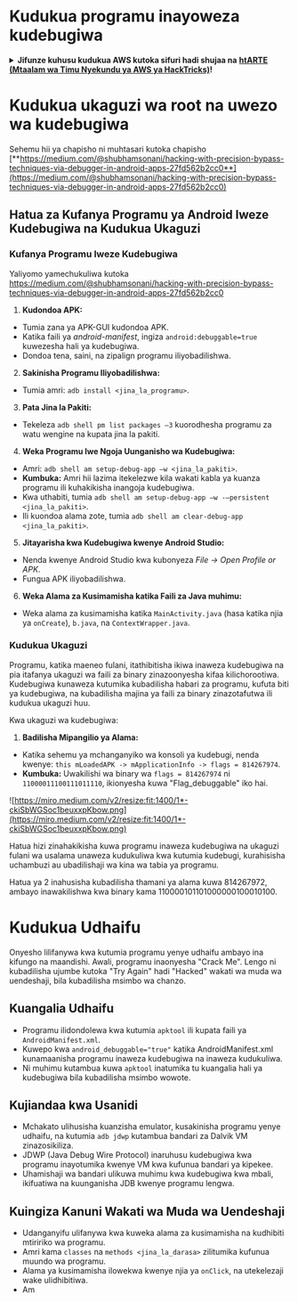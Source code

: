 # Kudukua programu inayoweza kudebugiwa

<details>

<summary><strong>Jifunze kuhusu kudukua AWS kutoka sifuri hadi shujaa na</strong> <a href="https://training.hacktricks.xyz/courses/arte"><strong>htARTE (Mtaalam wa Timu Nyekundu ya AWS ya HackTricks)</strong></a><strong>!</strong></summary>

Njia nyingine za kusaidia HackTricks:

* Ikiwa unataka kuona **kampuni yako inatangazwa katika HackTricks** au **kupakua HackTricks kwa muundo wa PDF** Angalia [**MPANGO WA KUJIUNGA**](https://github.com/sponsors/carlospolop)!
* Pata [**swag rasmi ya PEASS & HackTricks**](https://peass.creator-spring.com)
* Gundua [**The PEASS Family**](https://opensea.io/collection/the-peass-family), mkusanyiko wetu wa kipekee wa [**NFTs**](https://opensea.io/collection/the-peass-family)
* **Jiunge na** 💬 [**Kikundi cha Discord**](https://discord.gg/hRep4RUj7f) au [**kikundi cha telegram**](https://t.me/peass) au **tufuate** kwenye **Twitter** 🐦 [**@carlospolopm**](https://twitter.com/hacktricks_live)**.**
* **Shiriki mbinu zako za kudukua kwa kuwasilisha PR kwa** [**HackTricks**](https://github.com/carlospolop/hacktricks) na [**HackTricks Cloud**](https://github.com/carlospolop/hacktricks-cloud) repos za github.

</details>

# **Kudukua ukaguzi wa root na uwezo wa kudebugiwa**

Sehemu hii ya chapisho ni muhtasari kutoka chapisho [**https://medium.com/@shubhamsonani/hacking-with-precision-bypass-techniques-via-debugger-in-android-apps-27fd562b2cc0**](https://medium.com/@shubhamsonani/hacking-with-precision-bypass-techniques-via-debugger-in-android-apps-27fd562b2cc0)

## Hatua za Kufanya Programu ya Android Iweze Kudebugiwa na Kudukua Ukaguzi

### **Kufanya Programu Iweze Kudebugiwa**

Yaliyomo yamechukuliwa kutoka https://medium.com/@shubhamsonani/hacking-with-precision-bypass-techniques-via-debugger-in-android-apps-27fd562b2cc0

1. **Kudondoa APK:**
- Tumia zana ya APK-GUI kudondoa APK.
- Katika faili ya _android-manifest_, ingiza `android:debuggable=true` kuwezesha hali ya kudebugiwa.
- Dondoa tena, saini, na zipalign programu iliyobadilishwa.

2. **Sakinisha Programu Iliyobadilishwa:**
- Tumia amri: `adb install <jina_la_programu>`.

3. **Pata Jina la Pakiti:**
- Tekeleza `adb shell pm list packages –3` kuorodhesha programu za watu wengine na kupata jina la pakiti.

4. **Weka Programu Iwe Ngoja Uunganisho wa Kudebugiwa:**
- Amri: `adb shell am setup-debug-app –w <jina_la_pakiti>`.
- **Kumbuka:** Amri hii lazima itekelezwe kila wakati kabla ya kuanza programu ili kuhakikisha inangoja kudebugiwa.
- Kwa uthabiti, tumia `adb shell am setup-debug-app –w -–persistent <jina_la_pakiti>`.
- Ili kuondoa alama zote, tumia `adb shell am clear-debug-app <jina_la_pakiti>`.

5. **Jitayarisha kwa Kudebugiwa kwenye Android Studio:**
- Nenda kwenye Android Studio kwa kubonyeza _File -> Open Profile or APK_.
- Fungua APK iliyobadilishwa.

6. **Weka Alama za Kusimamisha katika Faili za Java muhimu:**
- Weka alama za kusimamisha katika `MainActivity.java` (hasa katika njia ya `onCreate`), `b.java`, na `ContextWrapper.java`.

### **Kudukua Ukaguzi**

Programu, katika maeneo fulani, itathibitisha ikiwa inaweza kudebugiwa na pia itafanya ukaguzi wa faili za binary zinazoonyesha kifaa kilichorootiwa. Kudebugiwa kunaweza kutumika kubadilisha habari za programu, kufuta biti ya kudebugiwa, na kubadilisha majina ya faili za binary zinazotafutwa ili kudukua ukaguzi huu.

Kwa ukaguzi wa kudebugiwa:

1. **Badilisha Mipangilio ya Alama:**
- Katika sehemu ya mchanganyiko wa konsoli ya kudebugi, nenda kwenye: `this mLoadedAPK -> mApplicationInfo -> flags = 814267974`.
- **Kumbuka:** Uwakilishi wa binary wa `flags = 814267974` ni `11000011100111011110`, ikionyesha kuwa "Flag_debuggable" iko hai.

![https://miro.medium.com/v2/resize:fit:1400/1*-ckiSbWGSoc1beuxxpKbow.png](https://miro.medium.com/v2/resize:fit:1400/1*-ckiSbWGSoc1beuxxpKbow.png)

Hatua hizi zinahakikisha kuwa programu inaweza kudebugiwa na ukaguzi fulani wa usalama unaweza kudukuliwa kwa kutumia kudebugi, kurahisisha uchambuzi au ubadilishaji wa kina wa tabia ya programu.

Hatua ya 2 inahusisha kubadilisha thamani ya alama kuwa 814267972, ambayo inawakilishwa kwa binary kama 110000101101000000100010100.

# **Kudukua Udhaifu**

Onyesho lilifanywa kwa kutumia programu yenye udhaifu ambayo ina kifungo na maandishi. Awali, programu inaonyesha "Crack Me". Lengo ni kubadilisha ujumbe kutoka "Try Again" hadi "Hacked" wakati wa muda wa uendeshaji, bila kubadilisha msimbo wa chanzo.

## **Kuangalia Udhaifu**
- Programu ilidondolewa kwa kutumia `apktool` ili kupata faili ya `AndroidManifest.xml`.
- Kuwepo kwa `android_debuggable="true"` katika AndroidManifest.xml kunamaanisha programu inaweza kudebugiwa na inaweza kudukuliwa.
- Ni muhimu kutambua kuwa `apktool` inatumika tu kuangalia hali ya kudebugiwa bila kubadilisha msimbo wowote.

## **Kujiandaa kwa Usanidi**
- Mchakato ulihusisha kuanzisha emulator, kusakinisha programu yenye udhaifu, na kutumia `adb jdwp` kutambua bandari za Dalvik VM zinazosikiliza.
- JDWP (Java Debug Wire Protocol) inaruhusu kudebugiwa kwa programu inayotumika kwenye VM kwa kufunua bandari ya kipekee.
- Uhamishaji wa bandari ulikuwa muhimu kwa kudebugiwa kwa mbali, ikifuatiwa na kuunganisha JDB kwenye programu lengwa.

## **Kuingiza Kanuni Wakati wa Muda wa Uendeshaji**
- Udanganyifu ulifanywa kwa kuweka alama za kusimamisha na kudhibiti mtiririko wa programu.
- Amri kama `classes` na `methods <jina_la_darasa>` zilitumika kufunua muundo wa programu.
- Alama ya kusimamisha ilowekwa kwenye njia ya `onClick`, na utekelezaji wake ulidhibitiwa.
- Am
